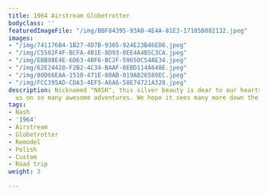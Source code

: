 ```yaml
---
title: 1964 Airstream Globetrotter
bodyclass: ''
featuredImageFile: "/img/BBF84395-93A0-4E4A-81E3-17105B082132.jpeg"
images:
- "/img/741176B4-1B27-4D7B-9365-924E23B46ED6.jpeg"
- "/img/C5582F4F-BCFA-4B1E-8D93-0EE4A4B5C3CA.jpeg"
- "/img/EBB98E4E-6D63-4BF6-BC2F-59650C54AE34.jpeg"
- "/img/62E24428-F2B2-4C34-BAAF-0EBD114A648E.jpeg"
- "/img/80D66EAA-1510-471E-88AB-019AB26589EC.jpeg"
- "/img/FCC395AD-CDA3-4EF5-A6A6-58E74721A328.jpeg"
description: Nicknamed "NASH", this silver beauty is dear to our hearts. It has taken
  us on so many awesome adventures. We hope it sees many more down the road.
tags:
- Nash
- '1964'
- Airstream
- Globetrotter
- Remodel
- Polish
- Custom
- Road trip
weight: 3

---
```

